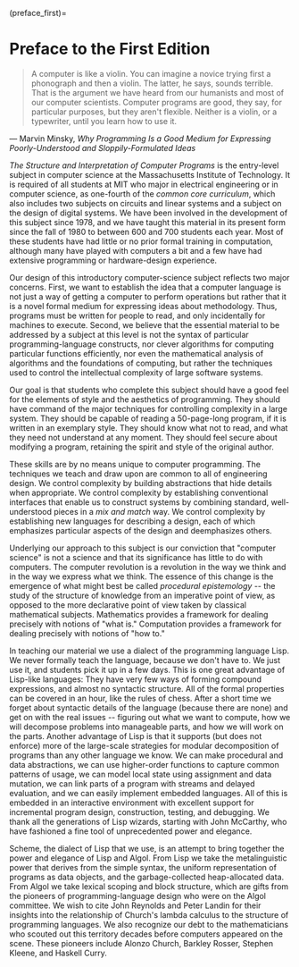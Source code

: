 (preface_first)=
# Preface to the First Edition

> A computer is like a violin.
You can imagine a novice trying first a phonograph and then a violin.
The latter, he says, sounds terrible.
That is the argument we have heard from our humanists and most of our computer scientists.
Computer programs are good, they say, for particular purposes, but they aren't flexible.
Neither is a violin, or a typewriter, until you learn how to use it.

&mdash; Marvin Minsky, *Why Programming Is a Good Medium for Expressing Poorly-Understood and Sloppily-Formulated Ideas*


*The Structure and Interpretation of Computer Programs* is the entry-level subject in computer science at the Massachusetts Institute of Technology.
It is required of all students at MIT who major in electrical engineering or in computer science, as one-fourth of the *common core curriculum*, which also includes two subjects on circuits and linear systems and a subject on the design of digital systems.
We have been involved in the development of this subject since 1978, and we have taught this material in its present form since the fall of 1980 to between 600 and 700 students each year.
Most of these students have had little or no prior formal training in computation, although many have played with computers a bit and a few have had extensive programming or hardware-design experience.


Our design of this introductory computer-science subject reflects two major concerns.
First, we want to establish the idea that a computer language is not just a way of getting a computer to perform operations but rather that it is a novel formal medium for expressing ideas about methodology.
Thus, programs must be written for people to read, and only incidentally for machines to execute.
Second, we believe that the essential material to be addressed by a subject at this level is not the syntax of particular programming-language constructs, nor clever algorithms for computing particular functions efficiently, nor even the mathematical analysis of algorithms and the foundations of computing, but rather the techniques used to control the intellectual complexity of large software systems.


Our goal is that students who complete this subject should have a good feel for the elements of style and the aesthetics of programming.
They should have command of the major techniques for controlling complexity in a large system.
They should be capable of reading a 50-page-long program, if it is written in an exemplary style.
They should know what not to read, and what they need not understand at any moment.
They should feel secure about modifying a program, retaining the spirit and style of the original author.


These skills are by no means unique to computer programming.
The techniques we teach and draw upon are common to all of engineering design.
We control complexity by building abstractions that hide details when appropriate.
We control complexity by establishing conventional interfaces that enable us to construct systems by combining standard, well-understood pieces in a *mix and match* way.
We control complexity by establishing new languages for describing a design, each of which emphasizes particular aspects of the design and deemphasizes others.


Underlying our approach to this subject is our conviction that "computer science" is not a science and that its significance has little to do with computers.
The computer revolution is a revolution in the way we think and in the way we express what we think.
The essence of this change is the emergence of what might best be called *procedural epistemology* -- the study of the structure of knowledge from an imperative point of view, as opposed to the more declarative point of view taken by classical mathematical subjects.
Mathematics provides a framework for dealing precisely with notions of "what is." Computation provides a framework for dealing precisely with notions of "how to."


In teaching our material we use a dialect of the programming language Lisp.
We never formally teach the language, because we don't have to.
We just use it, and students pick it up in a few days.
This is one great advantage of Lisp-like languages: They have very few ways of forming compound expressions, and almost no syntactic structure.
All of the formal properties can be covered in an hour, like the rules of chess.
After a short time we forget about syntactic details of the language (because there are none) and get on with the real issues -- figuring out what we want to compute, how we will decompose problems into manageable parts, and how we will work on the parts.
Another advantage of Lisp is that it supports (but does not enforce) more of the large-scale strategies for modular decomposition of programs than any other language we know.
We can make procedural and data abstractions, we can use higher-order functions to capture common patterns of usage, we can model local state using assignment and data mutation, we can link parts of a program with streams and delayed evaluation, and we can easily implement embedded languages.
All of this is embedded in an interactive environment with excellent support for incremental program design, construction, testing, and debugging.
We thank all the generations of Lisp wizards, starting with John McCarthy, who have fashioned a fine tool of unprecedented power and elegance.


Scheme, the dialect of Lisp that we use, is an attempt to bring together the power and elegance of Lisp and Algol.
From Lisp we take the metalinguistic power that derives from the simple syntax, the uniform representation of programs as data objects, and the garbage-collected heap-allocated data.
From Algol we take lexical scoping and block structure, which are gifts from the pioneers of programming-language design who were on the Algol committee.
We wish to cite John Reynolds and Peter Landin for their insights into the relationship of Church's lambda calculus to the structure of programming languages.
We also recognize our debt to the mathematicians who scouted out this territory decades before computers appeared on the scene.
These pioneers include Alonzo Church, Barkley Rosser, Stephen Kleene, and Haskell Curry.

<br>